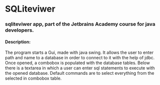 # SQLiteviwer
### sqliteviwer app, part of the Jetbrains Academy course  for java developers.
#### Description:
The program starts a Gui, made with java swing. It allows the user to enter path and name to a database in order to connect to it with the help of jdbc. Once opened, a combobox is populated with the database tables. Below there is a textarea in which a user can enter sql statements to execute with the opened database. Default commands are to select everything from the selected in combobox table.

